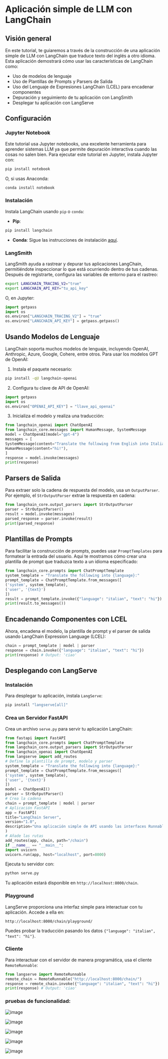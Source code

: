 # Aplicación simple de LLM con LangChain
## Visión general
En este tutorial, te guiaremos a través de la construcción de una aplicación simple de LLM con
LangChain que traduce texto del inglés a otro idioma. Esta aplicación demostrará cómo usar las
características de LangChain como:
- Uso de modelos de lenguaje
- Uso de Plantillas de Prompts y Parsers de Salida
- Uso del Lenguaje de Expresiones LangChain (LCEL) para encadenar componentes
- Depuración y seguimiento de tu aplicación con LangSmith
- Desplegar tu aplicación con LangServe
## Configuración
### Jupyter Notebook
Este tutorial usa Jupyter notebooks, una excelente herramienta para aprender sistemas LLM ya que
permite depuración interactiva cuando las cosas no salen bien. Para ejecutar este tutorial en
Jupyter, instala Jupyter con:
```bash
pip install notebook
```
O, si usas Anaconda:
```bash
conda install notebook
```
### Instalación
Instala LangChain usando `pip` o `conda`:
- **Pip**:
```bash
pip install langchain
```
- **Conda**:
Sigue las instrucciones de instalación [aquí](https://langchain.com/docs/installation/).
### LangSmith
LangSmith ayuda a rastrear y depurar tus aplicaciones LangChain, permitiéndote inspeccionar lo
que está ocurriendo dentro de tus cadenas. Después de registrarte, configura las variables de
entorno para el rastreo:
```bash
export LANGCHAIN_TRACING_V2="true"
export LANGCHAIN_API_KEY="tu_api_key"
```
O, en Jupyter:
```python
import getpass
import os
os.environ["LANGCHAIN_TRACING_V2"] = "true"
os.environ["LANGCHAIN_API_KEY"] = getpass.getpass()
```
## Usando Modelos de Lenguaje
LangChain soporta muchos modelos de lenguaje, incluyendo OpenAI, Anthropic, Azure, Google,
Cohere, entre otros. Para usar los modelos GPT de OpenAI:
1. Instala el paquete necesario:
```bash
pip install -qU langchain-openai
```
2. Configura tu clave de API de OpenAI:
```python
import getpass
import os
os.environ["OPENAI_API_KEY"] = "llave_api_openai"
```
3. Inicializa el modelo y realiza una traducción:
```python
from langchain_openai import ChatOpenAI
from langchain_core.messages import HumanMessage, SystemMessage
model = ChatOpenAI(model="gpt-4")
messages = [
SystemMessage(content="Translate the following from English into Italian"),
HumanMessage(content="hi!"),
]
response = model.invoke(messages)
print(response)
```
## Parsers de Salida
Para extraer solo la cadena de respuesta del modelo, usa un `OutputParser`. Por ejemplo, el
`StrOutputParser` extrae la respuesta en cadena:
```python
from langchain_core.output_parsers import StrOutputParser
parser = StrOutputParser()
result = model.invoke(messages)
parsed_response = parser.invoke(result)
print(parsed_response)
```
## Plantillas de Prompts
Para facilitar la construcción de prompts, puedes usar `PromptTemplates` para formatear la entrada
del usuario. Aquí te mostramos cómo crear una plantilla de prompt que traduzca texto a un idioma
especificado:
```python
from langchain_core.prompts import ChatPromptTemplate
system_template = "Translate the following into {language}:"
prompt_template = ChatPromptTemplate.from_messages([
('system', system_template),
('user', '{text}')
])
result = prompt_template.invoke({"language": "italian", "text": "hi"})
print(result.to_messages())
```
## Encadenando Componentes con LCEL
Ahora, encadena el modelo, la plantilla de prompt y el parser de salida usando LangChain
Expression Language (LCEL):
```python
chain = prompt_template | model | parser
response = chain.invoke({"language": "italian", "text": "hi"})
print(response) # Output: 'ciao'
```
## Desplegando con LangServe
### Instalación
Para desplegar tu aplicación, instala `LangServe`:
```bash
pip install "langserve[all]"
```
### Crea un Servidor FastAPI
Crea un archivo `serve.py` para servir tu aplicación LangChain:
```python
from fastapi import FastAPI
from langchain_core.prompts import ChatPromptTemplate
from langchain_core.output_parsers import StrOutputParser
from langchain_openai import ChatOpenAI
from langserve import add_routes
# Define la plantilla de prompt, modelo y parser
system_template = "Translate the following into {language}:"
prompt_template = ChatPromptTemplate.from_messages([
('system', system_template),
('user', '{text}')
])
model = ChatOpenAI()
parser = StrOutputParser()
# Crea la cadena
chain = prompt_template | model | parser
# Aplicación FastAPI
app = FastAPI(
title="LangChain Server",
version="1.0",
description="Una aplicación simple de API usando las interfaces Runnable de LangChain"
)
# Añade las rutas
add_routes(app, chain, path="/chain")
if __name__ == "__main__":
import uvicorn
uvicorn.run(app, host="localhost", port=8000)
```
Ejecuta tu servidor con:
```bash
python serve.py
```
Tu aplicación estará disponible en `http://localhost:8000/chain`.
### Playground
LangServe proporciona una interfaz simple para interactuar con tu aplicación. Accede a ella en:
```
http://localhost:8000/chain/playground/
```
Puedes probar la traducción pasando los datos `{"language": "italian", "text": "hi"}`.
### Cliente
Para interactuar con el servidor de manera programática, usa el cliente `RemoteRunnable`:
```python
from langserve import RemoteRunnable
remote_chain = RemoteRunnable("http://localhost:8000/chain/")
response = remote_chain.invoke({"language": "italian", "text": "hi"})
print(response) # Output: 'ciao'
```
### pruebas de funcionalidad:
![image](https://github.com/user-attachments/assets/c96919ea-e7f9-41b5-9b2c-9c8ba164c099)

![image](https://github.com/user-attachments/assets/2ddb854d-7d8c-4fba-8c17-d2b5520c6181)

![image](https://github.com/user-attachments/assets/2da306f7-c514-48d4-a61e-26c01efca3e7)

![image](https://github.com/user-attachments/assets/ae8d99a5-0925-4eb3-9422-8167d411576d)

![image](https://github.com/user-attachments/assets/0b9c0fd5-b103-41ce-b299-858034b495c7)